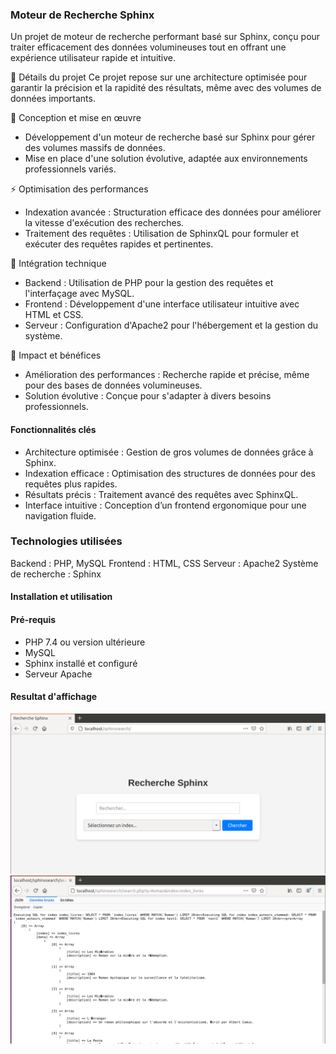 ### Moteur de Recherche Sphinx
Un projet de moteur de recherche performant basé sur Sphinx, conçu pour traiter efficacement des données volumineuses tout en offrant une expérience utilisateur rapide et intuitive.

🚀 Détails du projet
Ce projet repose sur une architecture optimisée pour garantir la précision et la rapidité des résultats, même avec des volumes de données importants.

📌 Conception et mise en œuvre
- Développement d'un moteur de recherche basé sur Sphinx pour gérer des volumes massifs de données.
- Mise en place d'une solution évolutive, adaptée aux environnements professionnels variés.
  
⚡ Optimisation des performances
- Indexation avancée : Structuration efficace des données pour améliorer la vitesse d'exécution des recherches.
- Traitement des requêtes : Utilisation de SphinxQL pour formuler et exécuter des requêtes rapides et pertinentes.

🔧 Intégration technique
- Backend : Utilisation de PHP pour la gestion des requêtes et l'interfaçage avec MySQL.
- Frontend : Développement d'une interface utilisateur intuitive avec HTML et CSS.
- Serveur : Configuration d'Apache2 pour l'hébergement et la gestion du système.

🌟 Impact et bénéfices
- Amélioration des performances : Recherche rapide et précise, même pour des bases de données volumineuses.
- Solution évolutive : Conçue pour s'adapter à divers besoins professionnels.

#### Fonctionnalités clés
- Architecture optimisée : Gestion de gros volumes de données grâce à Sphinx.
- Indexation efficace : Optimisation des structures de données pour des requêtes plus rapides.
- Résultats précis : Traitement avancé des requêtes avec SphinxQL.
- Interface intuitive : Conception d’un frontend ergonomique pour une navigation fluide.

### Technologies utilisées
Backend : PHP, MySQL
Frontend : HTML, CSS
Serveur : Apache2
Système de recherche : Sphinx
#### Installation et utilisation
#### Pré-requis
- PHP 7.4 ou version ultérieure
- MySQL
- Sphinx installé et configuré
- Serveur Apache
  
#### Resultat d'affichage
![Interface de recherche](images/localhost.png)
![Résultat de la recherche](images/affichage.png)
